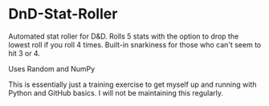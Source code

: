 # DnD-Stat-Roller
Automated stat roller for D&amp;D. Rolls 5 stats with the option to drop the lowest roll if you roll 4 times. 
Built-in snarkiness for those who can't seem to hit 3 or 4.

Uses Random and NumPy

This is essentially just a training exercise to get myself up and running with Python and GitHub basics. 
I will not be maintaining this regularly.
